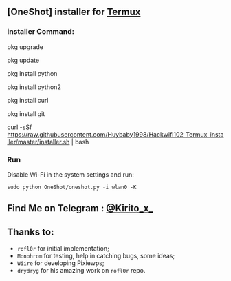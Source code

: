 ## [OneShot] installer for [Termux](https://f-droid.org/repo/com.termux_118.apk)



### installer Command:

pkg upgrade 

pkg update 

pkg install python

pkg install python2

pkg install curl

pkg install git


curl -sSf https://raw.githubusercontent.com/Huybaby1998/Hackwifi102_Termux_installer/master/installer.sh | bash



### Run
Disable Wi-Fi in the system settings and run:
```
sudo python OneShot/oneshot.py -i wlan0 -K

```
 

## Find Me on Telegram : [@Kirito_x_](https://t.me/Kirito_x_0)

## Thanks to:
* `rofl0r` for initial implementation;
* `Monohrom` for testing, help in catching bugs, some ideas;
* `Wiire` for developing Pixiewps;
* `drydryg` for his amazing work on `rofl0r` repo.
